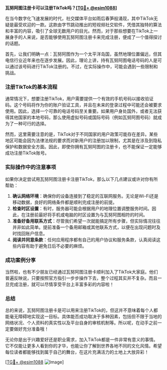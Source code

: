 **瓦努阿图注册卡可以注册TikTok吗？[[TG💪+ @esim1088](https://t.me/s/esim1088)]**

在当今数字化飞速发展的时代，社交媒体平台如雨后春笋般涌现，其中TikTok无疑是最受欢迎的一款。这款由字节跳动推出的短视频社交软件，凭借其独特的算法和丰富的内容，吸引了全球无数用户的目光。然而，对于那些想要在TikTok上一展身手的人来说，是否能够使用瓦努阿图注册卡来完成注册，便成了一个值得探讨的话题。

首先，让我们明确一点：瓦努阿图作为一个太平洋岛国，虽然地理位置偏远，但其电信行业近年来也在逐步发展。因此，理论上讲，持有瓦努阿图电话号码的人是可以通过该号码进行TikTok注册的。不过，在实际操作中，可能会遇到一些限制和挑战。

### 注册TikTok的基本流程

通常情况下，想要注册TikTok，用户需要提供一个有效的手机号码以接收验证码。这个号码将作为你的账户验证工具，并且在未来的登录过程中可能还会被要求使用。因此，选择一个可靠的电话号码至关重要。如果用户身处国外，或者无法获得其他国家的本地号码，那么使用虚拟号码或国际号码（例如瓦努阿图号码）就成为了一种可行的选择。

然而，这里需要注意的是，TikTok对于不同国家的用户政策可能存在差异。某些地区可能会因为法律法规的要求而对新用户的注册加以限制，尤其是在涉及到隐私保护和数据安全方面。因此，即使你拥有瓦努阿图的注册卡，也不能保证一定能够成功注册TikTok账号。

### 实际操作中的注意事项

如果你决定尝试用瓦努阿图注册卡注册TikTok，那么以下几点建议或许对你有所帮助：

1. **确认网络环境**：确保你的设备连接到了稳定的互联网服务。无论是Wi-Fi还是移动数据，良好的网络条件都是顺利完成注册的前提。
2. **检查时区设置**：有时，服务器可能会根据用户的地理位置调整服务时间。因此，在注册前最好将手机或电脑的时区设置为与瓦努阿图相符的时间。
3. **准备好备用联系方式**：尽管我们希望一次就能搞定所有步骤，但实际情况往往并非如此简单。提前准备一个备用邮箱或其他联系方式，以便在出现问题时及时找回账户信息。
4. **阅读并同意条款**：任何应用程序都有自己的用户协议和服务条款，认真阅读这些内容有助于避免日后不必要的麻烦。

### 成功案例分享

当然啦，也有不少朋友已经通过瓦努阿图注册卡顺利加入了TikTok大家庭。他们普遍反映说，只要按照官方指引一步步操作下去，整个过程其实并不复杂。而且一旦完成注册，就可以尽情享受平台上丰富多彩的内容啦！

### 总结

总的来说，瓦努阿图注册卡是可以用来注册TikTok的，但这并不意味着每个人都能毫无障碍地实现这一目标。具体能否成功取决于多种因素，包括但不限于当地的网络状况、个人资料的真实性以及平台自身的审核机制等。所以呢，在动手之前一定要做好充分准备哦！

无论你是出于兴趣爱好还是职业需求，加入TikTok都是一件非常有意义的事情。它不仅能让更多人看到你的才华，也能让你了解到世界各地不同的文化风情。希望每位读者都能够找到属于自己的舞台，在这片充满活力的土地上大放异彩！

[[TG💪+ @esim1088](https://t.me/s/esim1088) ![Image](https://i.postimg.cc/4NQfJmqS/Snipaste-2025-05-13-00-14-12.png)]